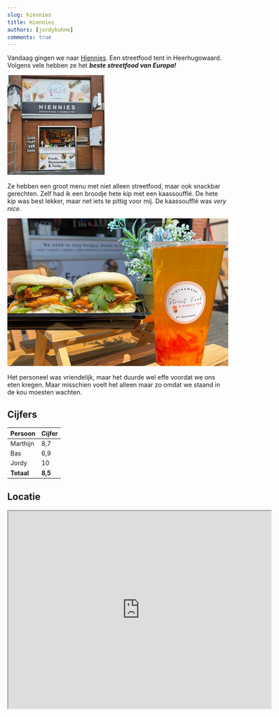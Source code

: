 ```yaml
---
slug: hiennies
title: Hiennies
authors: [jordykuhne]
comments: true
---
```


Vandaag gingen we naar [Hiennies](https://hiennies.sitedish.shop/). Een streetfood tent in Heerhugowaard. Volgens vele hebben ze het _**beste streetfood van Europa!**_

![alt text](image.png)


<!-- truncate -->

Ze hebben een groot menu met niet alleen streetfood, maar ook snackbar gerechten. Zelf had ik een broodje hete kip met een kaassoufflé. De hete kip was best lekker, maar net iets te pittig voor mij. De kaassoufflé was _very nice_.

![alt text](d82fe2c98608068504bf36bea0bf-1.jpg)

Het personeel was vriendelijk, maar het duurde wel effe voordat we ons eten kregen. Maar misschien voelt het alleen maar zo omdat we staand in de kou moesten wachten.

## Cijfers

| Persoon  | Cijfer |
|----------|--------|
| Marthijn | 8,7    |
| Bas      | 6,9    |
| Jordy    | 10     |
|**Totaal**|**8,5** |

## Locatie

<iframe src="https://www.google.com/maps/embed?pb=!1m18!1m12!1m3!1d2419.8720095748195!2d4.82603599363711!3d52.662289353750715!2m3!1f0!2f0!3f0!3m2!1i1024!2i768!4f13.1!3m3!1m2!1s0x47cf543b90877ae3%3A0xd7088eb721d02d5b!2sStreetfood%20By%20Hiennies%20%26%20Bubble%20Tea!5e0!3m2!1snl!2snl!4v1727829332715!5m2!1snl!2snl" width="600" height="450" allowfullscreen="" loading="lazy" referrerpolicy="no-referrer-when-downgrade"></iframe>
